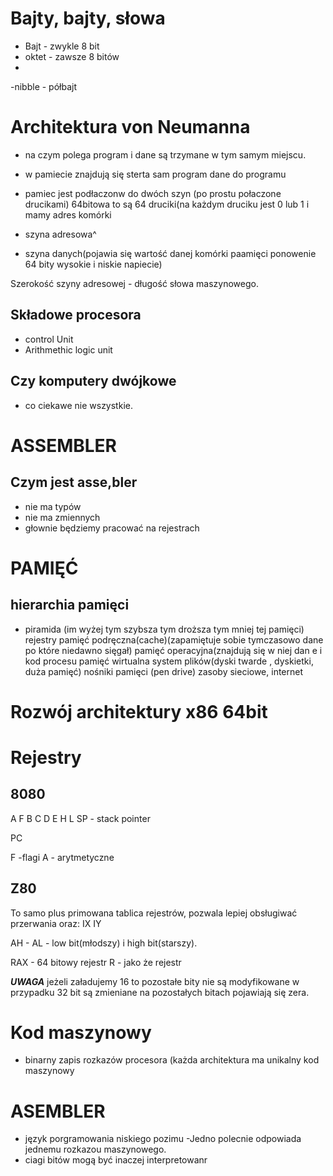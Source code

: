 # Bajty, bajty, słowa
- Bajt - zwykle 8 bit
- oktet - zawsze 8 bitów
- 
-nibble - półbajt

# Architektura von Neumanna
- na czym polega program i dane są trzymane w tym samym miejscu. 





- w pamiecie znajdują się sterta sam program dane do programu
- pamiec  jest podłaczonw do dwóch szyn (po prostu połaczone drucikami) 64bitowa to są 64 druciki(na każdym druciku jest 0 lub 1 i mamy adres komórki
- szyna adresowa^
- szyna danych(pojawia się wartość danej komórki paamięci ponowenie 64 bity wysokie i niskie napiecie)



Szerokość szyny adresowej - długość słowa maszynowego.

## Składowe procesora 
- control Unit
- Arithmethic logic unit

## Czy komputery dwójkowe 
- co ciekawe nie wszystkie.

#	ASSEMBLER
## Czym jest asse,bler 
- nie ma typów
- nie ma zmiennych 
- głownie będziemy pracować na rejestrach 

# PAMIĘĆ


## hierarchia pamięci 

- piramida (im wyżej tym szybsza tym droższa tym mniej tej pamięci)
rejestry
pamięć podręczna(cache)(zapamiętuje sobie tymczasowo dane po które niedawno sięgał)
pamięć operacyjna(znajdują się w niej dan e i kod procesu
pamięć wirtualna
system plików(dyski twarde , dyskietki, duża pamięć)
nośniki pamięci (pen drive)
zasoby sieciowe, internet




# Rozwój architektury x86 64bit




# Rejestry 

## 8080
A F
B C
D E
H L
 SP - stack pointer

PC 


F -flagi
A - arytmetyczne 

## Z80

To samo plus primowana tablica rejestrów, pozwala lepiej obsługiwać przerwania
oraz:
IX
IY



AH - AL - low bit(młodszy) i high bit(starszy).




RAX - 64 bitowy rejestr  R - jako że rejestr

___UWAGA___ jeżeli załadujemy 16 to pozostałe bity nie są modyfikowane w przypadku 32 bit są zmieniane na pozostałych bitach pojawiają się zera.

# Kod maszynowy
 - binarny zapis rozkazów procesora (każda architektura ma unikalny kod maszynowy



# ASEMBLER
- język porgramowania niskiego pozimu 
-Jedno polecnie odpowiada jednemu rozkazou maszynowego.
- ciagi bitów mogą być inaczej interpretowanr

## 








